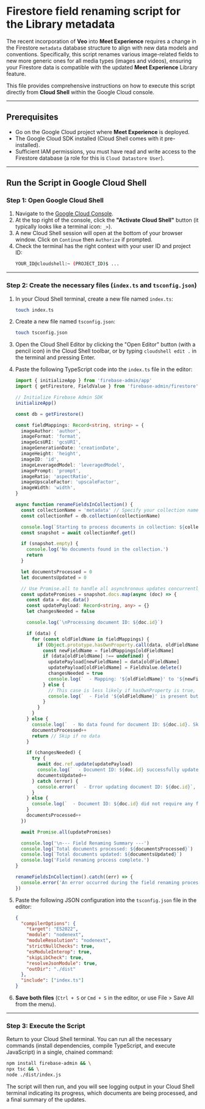 # Firestore field renaming script for the Library metadata

The recent incorporation of **Veo** into **Meet Experience** requires a change in the Firestore `metadata` database structure to align with new data models and conventions. Specifically, this script renames various image-related fields to new more generic ones for all media types (images and videos), ensuring your Firestore data is compatible with the updated **Meet Experience** Library feature.

This file provides comprehensive instructions on how to execute this script directly from **Cloud Shell** within the Google Cloud console.

---

## Prerequisites

- Go on the Google Cloud project where **Meet Experience** is deployed.
- The Google Cloud SDK installed (Cloud Shell comes with it pre-installed).
- Sufficient IAM permissions, you must have read and write access to the Firestore database (a role for this is `Cloud Datastore User`).

---

## Run the Script in Google Cloud Shell

### Step 1: Open Google Cloud Shell

1.  Navigate to the [Google Cloud Console](https://console.cloud.google.com/).
2.  At the top right of the console, click the **"Activate Cloud Shell"** button (it typically looks like a terminal icon: `_>`).
3.  A new Cloud Shell session will open at the bottom of your browser window. Click on `Continue` then `Authorize` if prompted.
4.  Check the terminal has the right context with your user ID and project ID:
    ```bash
    YOUR_ID@cloudshell:~ (PROJECT_ID)$ ...
    ```

---

### Step 2: Create the necessary files (`index.ts` and `tsconfig.json`)

1.  In your Cloud Shell terminal, create a new file named `index.ts`:
    ```bash
    touch index.ts
    ```
2.  Create a new file named `tsconfig.json`:
    ```bash
    touch tsconfig.json
    ```
3.  Open the Cloud Shell Editor by clicking the "Open Editor" button (with a pencil icon) in the Cloud Shell toolbar, or by typing `cloudshell edit .` in the terminal and pressing Enter.
4.  Paste the following TypeScript code into the `index.ts` file in the editor:

    ```typescript
    import { initializeApp } from 'firebase-admin/app'
    import { getFirestore, FieldValue } from 'firebase-admin/firestore'

    // Initialize Firebase Admin SDK
    initializeApp()

    const db = getFirestore()

    const fieldMappings: Record<string, string> = {
      imageAuthor: 'author',
      imageFormat: 'format',
      imageGcsURI: 'gcsURI',
      imageGenerationDate: 'creationDate',
      imageHeight: 'height',
      imageID: 'id',
      imageLeveragedModel: 'leveragedModel',
      imagePrompt: 'prompt',
      imageRatio: 'aspectRatio',
      imageUpscaleFactor: 'upscaleFactor',
      imageWidth: 'width',
    }

    async function renameFieldsInCollection() {
      const collectionName = 'metadata' // Specify your collection name here
      const collectionRef = db.collection(collectionName)

      console.log(`Starting to process documents in collection: ${collectionName}`)
      const snapshot = await collectionRef.get()

      if (snapshot.empty) {
        console.log('No documents found in the collection.')
        return
      }

      let documentsProcessed = 0
      let documentsUpdated = 0

      // Use Promise.all to handle all asynchronous updates concurrently
      const updatePromises = snapshot.docs.map(async (doc) => {
        const data = doc.data()
        const updatePayload: Record<string, any> = {}
        let changesNeeded = false

        console.log(`\nProcessing document ID: ${doc.id}`)

        if (data) {
          for (const oldFieldName in fieldMappings) {
            if (Object.prototype.hasOwnProperty.call(data, oldFieldName)) {
              const newFieldName = fieldMappings[oldFieldName]
              if (data[oldFieldName] !== undefined) {
                updatePayload[newFieldName] = data[oldFieldName]
                updatePayload[oldFieldName] = FieldValue.delete()
                changesNeeded = true
                console.log(`  - Mapping: '${oldFieldName}' to '${newFieldName}'. Old field found, marked for update.`)
              } else {
                // This case is less likely if hasOwnProperty is true, but good for thoroughness
                console.log(`  - Field '${oldFieldName}' is present but undefined. Skipping.`)
              }
            }
          }
        } else {
          console.log(`  - No data found for document ID: ${doc.id}. Skipping.`)
          documentsProcessed++
          return // Skip if no data
        }

        if (changesNeeded) {
          try {
            await doc.ref.update(updatePayload)
            console.log(`  - Document ID: ${doc.id} successfully updated.`)
            documentsUpdated++
          } catch (error) {
            console.error(`  - Error updating document ID: ${doc.id}`, error)
          }
        } else {
          console.log(`  - Document ID: ${doc.id} did not require any field renaming.`)
        }
        documentsProcessed++
      })

      await Promise.all(updatePromises)

      console.log('\n--- Field Renaming Summary ---')
      console.log(`Total documents processed: ${documentsProcessed}`)
      console.log(`Total documents updated: ${documentsUpdated}`)
      console.log('Field renaming process complete.')
    }

    renameFieldsInCollection().catch((err) => {
      console.error('An error occurred during the field renaming process:', err)
    })
    ```

5.  Paste the following JSON configuration into the `tsconfig.json` file in the editor:
    ```json
    {
      "compilerOptions": {
        "target": "ES2022",
        "module": "nodenext",
        "moduleResolution": "nodenext",
        "strictNullChecks": true,
        "esModuleInterop": true,
        "skipLibCheck": true,
        "resolveJsonModule": true,
        "outDir": "./dist"
      },
      "include": ["index.ts"]
    }
    ```
6.  **Save both files** (`Ctrl + S` or `Cmd + S` in the editor, or use File > Save All from the menu).

---

### Step 3: Execute the Script

Return to your Cloud Shell terminal. You can run all the necessary commands (install dependencies, compile TypeScript, and execute JavaScript) in a single, chained command:

```bash
npm install firebase-admin && \
npx tsc && \
node ./dist/index.js
```

The script will then run, and you will see logging output in your Cloud Shell terminal indicating its progress, which documents are being processed, and a final summary of the updates.
